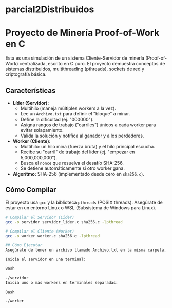 # parcial2Distribuidos

# Proyecto de Minería Proof-of-Work en C

Esta es una simulación de un sistema Cliente-Servidor de minería (Proof-of-Work) centralizada, escrito en C puro. El proyecto demuestra conceptos de sistemas distribuidos, multithreading (pthreads), sockets de red y criptografía básica.

## Características

* **Líder (Servidor):**
    * Multihilo (maneja múltiples workers a la vez).
    * Lee un `Archivo.txt` para definir el "bloque" a minar.
    * Define la dificultad (ej. "000000").
    * Asigna rangos de trabajo ("carriles") únicos a cada worker para evitar solapamiento.
    * Valida la solución y notifica al ganador y a los perdedores.
* **Worker (Cliente):**
    * Multihilo: un hilo mina (fuerza bruta) y el hilo principal escucha.
    * Recibe su "carril" de trabajo del líder (ej. "empezar en 5,000,000,000").
    * Busca el `nonce` que resuelva el desafío SHA-256.
    * Se detiene automáticamente si otro worker gana.
* **Algoritmo:** SHA-256 (implementado desde cero en `sha256.c`).

## Cómo Compilar

El proyecto usa `gcc` y la biblioteca `pthreads` (POSIX threads). Asegúrate de estar en un entorno Linux o WSL (Subsistema de Windows para Linux).

```bash
# Compilar el Servidor (Líder)
gcc -o servidor servidor_lider.c sha256.c -lpthread

# Compilar el Cliente (Worker)
gcc -o worker worker.c sha256.c -lpthread

## Cómo Ejecutar
Asegúrate de tener un archivo llamado Archivo.txt en la misma carpeta.

Inicia el servidor en una terminal:

Bash

./servidor
Inicia uno o más workers en terminales separadas:

Bash

./worker
